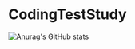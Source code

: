 # CodingTestStudy

![Anurag's GitHub stats](https://github-readme-stats.vercel.app/api?username=jungwoo7250&show_icons=true&theme=radical)
